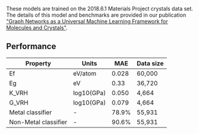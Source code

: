 These models are trained on the 2018.6.1 Materials Project crystals data set.
The details of this model and benchmarks are provided in our publication
["Graph Networks as a Universal Machine Learning Framework for Molecules and Crystals"](https://doi.org/10.1021/acs.chemmater.9b01294).


## Performance

| Property | Units      | MAE   | Data size |
|----------|------------|-------|-----------|
| Ef       | eV/atom    | 0.028 | 60,000    |
| Eg       | eV         | 0.33  | 36,720    |
| K_VRH    | log10(GPa) | 0.050 | 4,664     |
| G_VRH    | log10(GPa) | 0.079 | 4,664     |
| Metal classifier | - | 78.9% | 55,931     |
| Non-Metal classifier | - | 90.6% | 55,931     |
